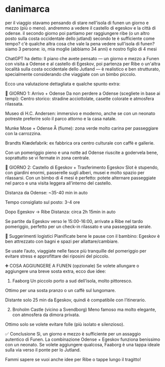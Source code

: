 # danimarca
per il viaggio stavamo pensando di stare nell'isola di funen un giorno e mezzo (più o meno). andremmo a vedere il castello di egeskov e la città di odense. il secondo giorno poi partiamo per raggiungere ribe (o un altro posto sulla costa occidentale dello jutland) secondo te è sufficiente come tempo? c'è qualche altra cosa che vale la pena vedere sull'isola di funen? siamo 3 persone: io, mia moglie (abbiamo 34 anni) e nostro figlio di 4 mesi


ChatGPT ha detto:
Il piano che avete pensato — un giorno e mezzo a Funen con visita a Odense e al castello di Egeskov, poi partenza per Ribe o un'altra località sulla costa occidentale dello Jutland — è realistico e ben strutturato, specialmente considerando che viaggiate con un bimbo piccolo.

Ecco una valutazione dettagliata e qualche spunto extra:

📍 GIORNO 1: Arrivo + Odense
Da non perdere a Odense (scegliete in base ai tempi):
Centro storico: stradine acciottolate, casette colorate e atmosfera rilassata.

Museo di H.C. Andersen: immersivo e moderno, anche se con un neonato potreste preferire solo il parco attorno e la casa natale.

Munke Mose + Odense Å (fiume): zona verde molto carina per passeggiare con la carrozzina.

Brandts Klædefabrik: ex fabbrica ora centro culturale con caffè e gallerie.

Con un pomeriggio pieno e una notte ad Odense riuscite a godervela bene, soprattutto se vi fermate in zona centrale.

📍 GIORNO 2: Castello di Egeskov + Trasferimento
Egeskov Slot è stupendo, con giardini enormi, passerelle sugli alberi, musei e molto spazio per rilassarsi.
Con un bimbo di 4 mesi è perfetto: potete alternare passeggiate nel parco e una visita leggera all’interno del castello.

Distanza da Odense: ~35-40 min in auto

Tempo consigliato sul posto: 3-4 ore

Dopo Egeskov → Ribe
Distanza: circa 2h 15min in auto

Se partite da Egeskov verso le 15:00-16:00, arrivate a Ribe nel tardo pomeriggio, perfetto per un check-in rilassato e una passeggiata serale.

🚗 Suggerimenti logistici
Pianificate bene le pause con il bambino: Egeskov è ben attrezzato con bagni e spazi per allattare/cambiare.

Se usate l’auto, viaggiate nelle fasce più tranquille del pomeriggio per evitare stress e approfittare dei riposini del piccolo.

➕ COSA AGGIUNGERE A FUNEN (opzionale)
Se volete allungare o aggiungere una breve sosta extra, ecco due idee:

1. Faaborg
Un piccolo porto a sud dell’isola, molto pittoresco.

Ottimo per una sosta pranzo o un caffè sul lungomare.

Distante solo 25 min da Egeskov, quindi è compatibile con l’itinerario.

2. Broholm Castle (vicino a Svendborg)
Meno famoso ma molto elegante, con atmosfera da dimora privata.

Ottimo solo se volete evitare folle (più isolato e silenzioso).

✅ Conclusione
Sì, un giorno e mezzo è sufficiente per un assaggio autentico di Funen. La combinazione Odense + Egeskov funziona benissimo con un neonato.
Se volete aggiungere qualcosa, Faaborg è una tappa ideale sulla via verso il ponte per lo Jutland.

Fammi sapere se vuoi anche idee per Ribe o tappe lungo il tragitto!